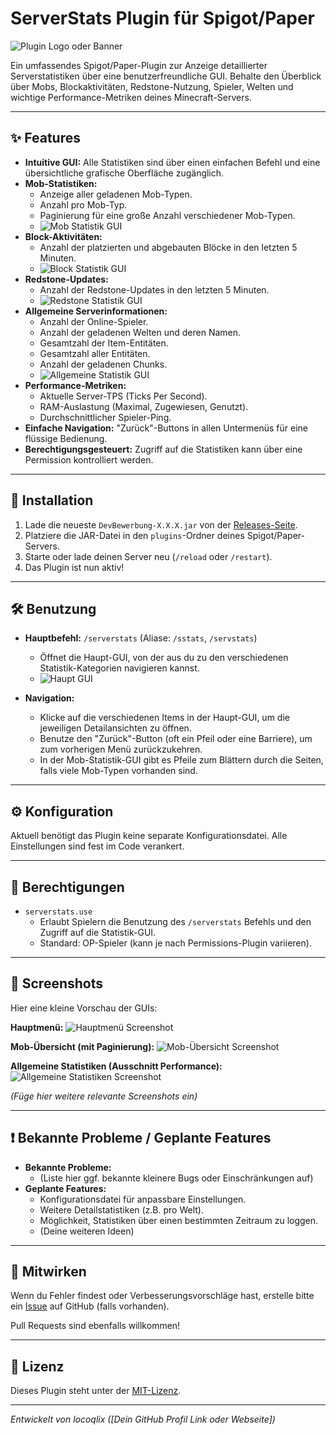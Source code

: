 # ServerStats Plugin für Spigot/Paper

![Plugin Logo oder Banner]([Platzhalter_Plugin_Banner.png])

Ein umfassendes Spigot/Paper-Plugin zur Anzeige detaillierter Serverstatistiken über eine benutzerfreundliche GUI. Behalte den Überblick über Mobs, Blockaktivitäten, Redstone-Nutzung, Spieler, Welten und wichtige Performance-Metriken deines Minecraft-Servers.

---

## ✨ Features

*   **Intuitive GUI:** Alle Statistiken sind über einen einfachen Befehl und eine übersichtliche grafische Oberfläche zugänglich.
*   **Mob-Statistiken:**
    *   Anzeige aller geladenen Mob-Typen.
    *   Anzahl pro Mob-Typ.
    *   Paginierung für eine große Anzahl verschiedener Mob-Typen.
    *   ![Mob Statistik GUI]([Mob_GUI.png])
*   **Block-Aktivitäten:**
    *   Anzahl der platzierten und abgebauten Blöcke in den letzten 5 Minuten.
    *   ![Block Statistik GUI]([Block_GUI.png])
*   **Redstone-Updates:**
    *   Anzahl der Redstone-Updates in den letzten 5 Minuten.
    *   ![Redstone Statistik GUI]([Redstone_GUI.png])
*   **Allgemeine Serverinformationen:**
    *   Anzahl der Online-Spieler.
    *   Anzahl der geladenen Welten und deren Namen.
    *   Gesamtzahl der Item-Entitäten.
    *   Gesamtzahl aller Entitäten.
    *   Anzahl der geladenen Chunks.
    *   ![Allgemeine Statistik GUI]([General_GUI.png])
*   **Performance-Metriken:**
    *   Aktuelle Server-TPS (Ticks Per Second).
    *   RAM-Auslastung (Maximal, Zugewiesen, Genutzt).
    *   Durchschnittlicher Spieler-Ping.
*   **Einfache Navigation:** "Zurück"-Buttons in allen Untermenüs für eine flüssige Bedienung.
*   **Berechtigungsgesteuert:** Zugriff auf die Statistiken kann über eine Permission kontrolliert werden.

---

## 🚀 Installation

1.  Lade die neueste `DevBewerbung-X.X.X.jar` von der [Releases-Seite]([Platzhalter_Link_zu_Releases_oder_Download]).
2.  Platziere die JAR-Datei in den `plugins`-Ordner deines Spigot/Paper-Servers.
3.  Starte oder lade deinen Server neu (`/reload` oder `/restart`).
4.  Das Plugin ist nun aktiv!

---

## 🛠️ Benutzung

*   **Hauptbefehl:** `/serverstats` (Aliase: `/sstats`, `/servstats`)
    *   Öffnet die Haupt-GUI, von der aus du zu den verschiedenen Statistik-Kategorien navigieren kannst.
    *   ![Haupt GUI]([Platzhalter_Main_GUI.png])

*   **Navigation:**
    *   Klicke auf die verschiedenen Items in der Haupt-GUI, um die jeweiligen Detailansichten zu öffnen.
    *   Benutze den "Zurück"-Button (oft ein Pfeil oder eine Barriere), um zum vorherigen Menü zurückzukehren.
    *   In der Mob-Statistik-GUI gibt es Pfeile zum Blättern durch die Seiten, falls viele Mob-Typen vorhanden sind.

---

## ⚙️ Konfiguration

Aktuell benötigt das Plugin keine separate Konfigurationsdatei. Alle Einstellungen sind fest im Code verankert.

---

## 🔑 Berechtigungen

*   `serverstats.use`
    *   Erlaubt Spielern die Benutzung des `/serverstats` Befehls und den Zugriff auf die Statistik-GUI.
    *   Standard: OP-Spieler (kann je nach Permissions-Plugin variieren).

---

## 📸 Screenshots

Hier eine kleine Vorschau der GUIs:

**Hauptmenü:**
![Hauptmenü Screenshot]([Platzhalter_Main_GUI_Screenshot_Detail.png])

**Mob-Übersicht (mit Paginierung):**
![Mob-Übersicht Screenshot]([Platzhalter_Mob_GUI_Screenshot_Detail.png])

**Allgemeine Statistiken (Ausschnitt Performance):**
![Allgemeine Statistiken Screenshot]([Platzhalter_General_GUI_Screenshot_Detail.png])

*(Füge hier weitere relevante Screenshots ein)*

---

## ❗ Bekannte Probleme / Geplante Features

*   **Bekannte Probleme:**
    *   (Liste hier ggf. bekannte kleinere Bugs oder Einschränkungen auf)
*   **Geplante Features:**
    *   Konfigurationsdatei für anpassbare Einstellungen.
    *   Weitere Detailstatistiken (z.B. pro Welt).
    *   Möglichkeit, Statistiken über einen bestimmten Zeitraum zu loggen.
    *   (Deine weiteren Ideen)

---

## 🤝 Mitwirken

Wenn du Fehler findest oder Verbesserungsvorschläge hast, erstelle bitte ein [Issue]([Platzhalter_Link_zu_Issues_auf_GitHub_o.ä.]) auf GitHub (falls vorhanden).

Pull Requests sind ebenfalls willkommen!

---

## 📜 Lizenz

Dieses Plugin steht unter der [MIT-Lizenz]([Platzhalter_Link_zur_LICENSE_Datei_falls_vorhanden_oder_Name_der_Lizenz]).

---

*Entwickelt von locoqlix ([Dein GitHub Profil Link oder Webseite])*